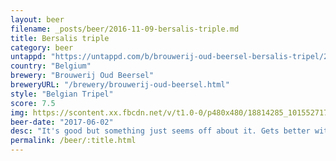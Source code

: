 ```yaml
---
layout: beer
filename: _posts/beer/2016-11-09-bersalis-triple.md
title: Bersalis triple
category: beer
untappd: "https://untappd.com/b/brouwerij-oud-beersel-bersalis-tripel/20141"
country: "Belgium"
brewery: "Brouwerij Oud Beersel"
breweryURL: "/brewery/brouwerij-oud-beersel.html"
style: "Belgian Tripel"
score: 7.5
img: https://scontent.xx.fbcdn.net/v/t1.0-0/p480x480/18814285_10155271710113745_3851702774084524817_n.jpg?_nc_cat=109&_nc_ht=scontent.xx&oh=41c969b62d937dbf9c9e8e87fe5d4103&oe=5DBDD2A6
beer-date: "2017-06-02"
desc: "It's good but something just seems off about it. Gets better with time but never what I'm hoping for"
permalink: /beer/:title.html
---
```

